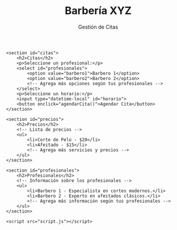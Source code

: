 <!DOCTYPE html>
<html lang="es">
<head>
    <meta charset="UTF-8">
    <meta name="viewport" content="width=device-width, initial-scale=1.0">
    <title>Barbería XYZ</title>
    <link rel="stylesheet" href="styles.css">
</head>
<body>
    <header>
        <h1>Barbería XYZ</h1>
        <p>Gestión de Citas</p>
    </header>

    <section id="citas">
        <h2>Citas</h2>
        <p>Seleccione un profesional:</p>
        <select id="profesionales">
            <option value="barbero1">Barbero 1</option>
            <option value="barbero2">Barbero 2</option>
            <!-- Agrega más opciones según tus profesionales -->
        </select>
        <p>Seleccione un horario:</p>
        <input type="datetime-local" id="horario">
        <button onclick="agendarCita()">Agendar Cita</button>
    </section>

    <section id="precios">
        <h2>Precios</h2>
        <!-- Lista de precios -->
        <ul>
            <li>Corte de Pelo - $20</li>
            <li>Afeitado - $15</li>
            <!-- Agrega más servicios y precios -->
        </ul>
    </section>

    <section id="profesionales">
        <h2>Profesionales</h2>
        <!-- Información sobre los profesionales -->
        <ul>
            <li>Barbero 1 - Especialista en cortes modernos.</li>
            <li>Barbero 2 - Experto en afeitados clásicos.</li>
            <!-- Agrega más información según tus profesionales -->
        </ul>
    </section>

    <script src="script.js"></script>
</body>
</html>
